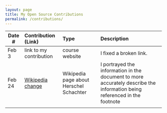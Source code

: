 ```yaml
---
layout: page
title: My Open Source Contributions
permalink: /contributions/
---
```


<!--
Type of the contribution should be "Wikipedia edit", "OpenStreet Map feature", "Documentation", "Course website", "Blog",
"Browser Add-on", etc.

The description should include a brief summary of what you did.

The link should bring us to a public page that shows your contribution. 

Replace the first row with your own contribution. 

-->





| Date #       | Contribution (Link)  | Type  | Description |
|---|:---|:---|:---|
| Feb 3   | link to my contribution    | course website    |   I fixed a broken link.    |
| Feb 24    |  [Wikipedia change](https://en.wikipedia.org/w/index.php?title=Hershel_Schachter&oldid=prev&diff=1141349211)   | Wikipedia page about Herschel Schachter    |  I portrayed the information in the document to more accurately describe the information being referenced in the footnote    |
|     |     |     |      |

